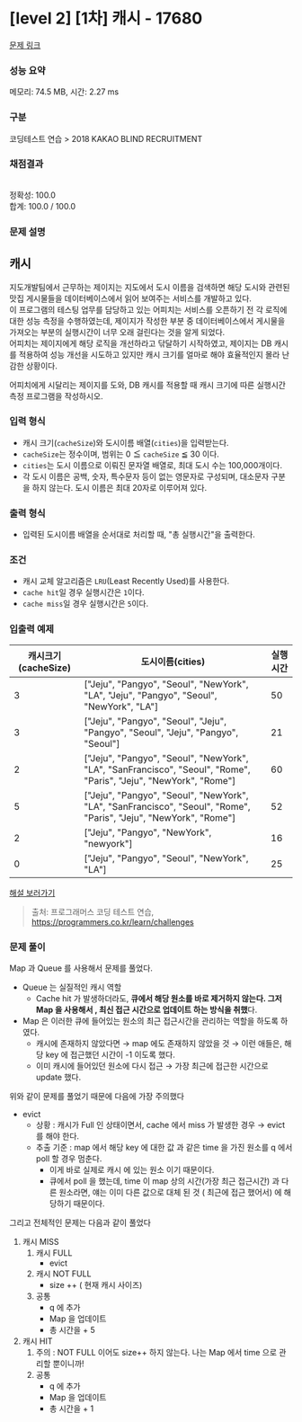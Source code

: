 # [level 2] [1차] 캐시 - 17680 

[문제 링크](https://school.programmers.co.kr/learn/courses/30/lessons/17680) 

### 성능 요약

메모리: 74.5 MB, 시간: 2.27 ms

### 구분

코딩테스트 연습 > 2018 KAKAO BLIND RECRUITMENT

### 채점결과

<br/>정확성: 100.0<br/>합계: 100.0 / 100.0

### 문제 설명

<h2>캐시</h2>

<p>지도개발팀에서 근무하는 제이지는 지도에서 도시 이름을 검색하면 해당 도시와 관련된 맛집 게시물들을 데이터베이스에서 읽어 보여주는 서비스를 개발하고 있다.<br>
이 프로그램의 테스팅 업무를 담당하고 있는 어피치는 서비스를 오픈하기 전 각 로직에 대한 성능 측정을 수행하였는데, 제이지가 작성한 부분 중 데이터베이스에서 게시물을 가져오는 부분의 실행시간이 너무 오래 걸린다는 것을 알게 되었다.<br>
어피치는 제이지에게 해당 로직을 개선하라고 닦달하기 시작하였고, 제이지는 DB 캐시를 적용하여 성능 개선을 시도하고 있지만 캐시 크기를 얼마로 해야 효율적인지 몰라 난감한 상황이다.</p>

<p>어피치에게 시달리는 제이지를 도와, DB 캐시를 적용할 때 캐시 크기에 따른 실행시간 측정 프로그램을 작성하시오.</p>

<h3>입력 형식</h3>

<ul>
<li>캐시 크기(<code>cacheSize</code>)와 도시이름 배열(<code>cities</code>)을 입력받는다.</li>
<li><code>cacheSize</code>는 정수이며, 범위는 0 ≦ <code>cacheSize</code> ≦ 30 이다.</li>
<li><code>cities</code>는 도시 이름으로 이뤄진 문자열 배열로, 최대 도시 수는 100,000개이다.</li>
<li>각 도시 이름은 공백, 숫자, 특수문자 등이 없는 영문자로 구성되며, 대소문자 구분을 하지 않는다. 도시 이름은 최대 20자로 이루어져 있다.</li>
</ul>

<h3>출력 형식</h3>

<ul>
<li>입력된 도시이름 배열을 순서대로 처리할 때, "총 실행시간"을 출력한다.</li>
</ul>

<h3>조건</h3>

<ul>
<li>캐시 교체 알고리즘은 <code>LRU</code>(Least Recently Used)를 사용한다.</li>
<li><code>cache hit</code>일 경우 실행시간은 <code>1</code>이다.</li>
<li><code>cache miss</code>일 경우 실행시간은 <code>5</code>이다.</li>
</ul>

<h3>입출력 예제</h3>
<table class="table">
        <thead><tr>
<th>캐시크기(cacheSize)</th>
<th>도시이름(cities)</th>
<th>실행시간</th>
</tr>
</thead>
        <tbody><tr>
<td>3</td>
<td>["Jeju", "Pangyo", "Seoul", "NewYork", "LA", "Jeju", "Pangyo", "Seoul", "NewYork", "LA"]</td>
<td>50</td>
</tr>
<tr>
<td>3</td>
<td>["Jeju", "Pangyo", "Seoul", "Jeju", "Pangyo", "Seoul", "Jeju", "Pangyo", "Seoul"]</td>
<td>21</td>
</tr>
<tr>
<td>2</td>
<td>["Jeju", "Pangyo", "Seoul", "NewYork", "LA", "SanFrancisco", "Seoul", "Rome", "Paris", "Jeju", "NewYork", "Rome"]</td>
<td>60</td>
</tr>
<tr>
<td>5</td>
<td>["Jeju", "Pangyo", "Seoul", "NewYork", "LA", "SanFrancisco", "Seoul", "Rome", "Paris", "Jeju", "NewYork", "Rome"]</td>
<td>52</td>
</tr>
<tr>
<td>2</td>
<td>["Jeju", "Pangyo", "NewYork", "newyork"]</td>
<td>16</td>
</tr>
<tr>
<td>0</td>
<td>["Jeju", "Pangyo", "Seoul", "NewYork", "LA"]</td>
<td>25</td>
</tr>
</tbody>
      </table>
<p><a href="http://tech.kakao.com/2017/09/27/kakao-blind-recruitment-round-1/" target="_blank" rel="noopener">해설 보러가기</a></p>


> 출처: 프로그래머스 코딩 테스트 연습, https://programmers.co.kr/learn/challenges

### 문제 풀이
Map 과 Queue 를 사용해서 문제를 풀었다. 

- Queue 는 실질적인 캐시 역할
    - Cache hit 가 발생하더라도, **큐에서 해당 원소를 바로 제거하지 않는다. 그저 Map 을 사용해서 , 최신 접근 시간으로 업데이트 하는 방식을 취했**다.
- Map 은 이러한 큐에 들어있는 원소의 최근 접근시간을 관리하는 역할을 하도록 하였다.
    - 캐시에 존재하지 않았다면 → map 에도 존재하지 않았을 것 → 이런 애들은, 해당 key 에 접근했던 시간이 -1 이도록 했다.
    - 이미 캐시에 들어있던 원소에 다시 접근 → 가장 최근에 접근한 시간으로 update 했다.

위와 같이 문제를 풀었기 때문에 다음에 가장 주의했다

- evict
    - 상황 : 캐시가 Full 인 상태이면서, cache 에서 miss 가 발생한 경우 → evict 를 해야 한다.
    - 추출 기준 : map 에서 해당 key 에 대한 값 과 같은 time 을 가진 원소를 q 에서 poll 할 경우 멈춘다.
        - 이게 바로 실제로 캐시 에 있는 원소 이기 때문이다.
        - 큐에서 poll 을 했는데, time 이  map 상의 시간(가장 최근 접근시간) 과 다른 원소라면, 얘는 이미 다른 값으로 대체 된 것 ( 최근에 접근 했어서) 에 해당하기 때문이다.

그리고 전체적인 문제는 다음과 같이 풀었다

1. 캐시 MISS
    1. 캐시 FULL 
        - evict
    2. 캐시 NOT FULL
        - size ++ ( 현재 캐시 사이즈)
    3. 공통
        - q 에 추가
        - Map 을 업데이트
        - 총 시간을 + 5
2. 캐시 HIT
    1. 주의 : NOT FULL 이어도 size++ 하지 않는다. 나는 Map 에서 time 으로 관리할 뿐이니까!
    2. 공통
        - q 에 추가
        - Map 을 업데이트
        - 총 시간을 + 1
